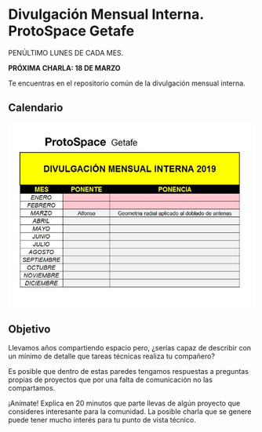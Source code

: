 # Divulgación Mensual Interna. ProtoSpace Getafe

PENÚLTIMO LUNES DE CADA MES. 

**PRÓXIMA CHARLA: 18 DE MARZO**

Te encuentras en el repositorio común de la divulgación mensual interna. 

## Calendario

<img src='https://github.com/ProtoSpaceGetafe/files/blob/master/Captura.JPG?raw=true' width=800px>

## Objetivo

Llevamos años compartiendo espacio pero, ¿serías capaz de describir con un mínimo de detalle que tareas técnicas realiza tu compañero?

Es posible que dentro de estas paredes tengamos respuestas a preguntas propias de proyectos que por una falta de comunicación no las compartamos. 

¡Anímate! Explica en 20 minutos que parte llevas de algún proyecto que consideres interesante para la comunidad. La posible charla que se genere puede tener mucho interés para tu punto de vista técnico.
